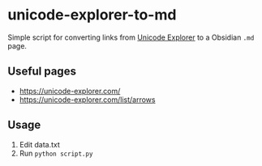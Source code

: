 # unicode-explorer-to-md

Simple script for converting links from [Unicode Explorer](https://unicode-explorer.com/) to a Obsidian `.md` page.

## Useful pages
- https://unicode-explorer.com/
- https://unicode-explorer.com/list/arrows

## Usage
1. Edit data.txt
2. Run `python script.py`
